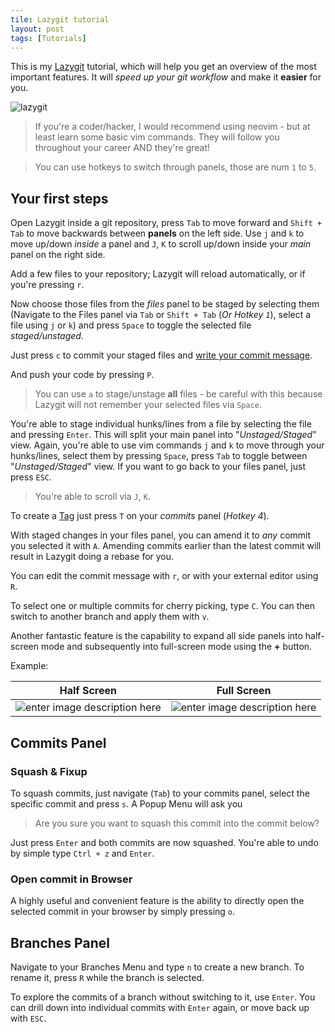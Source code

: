 ```yaml
---
tile: Lazygit tutorial
layout: post
tags: [Tutorials]
---
```


This is my [Lazygit](https://github.com/jesseduffield/lazygit) tutorial, which will help you get an overview of the most important features. It will *speed up your git workflow* and make it **easier** for you.

<!-- more -->

![lazygit](https://i.imgur.com/6dig3uj.png)

> If you're a coder/hacker, I would recommend using neovim - but at least learn some basic vim commands. They will follow you throughout your career AND they're great!

> You can  use hotkeys to switch through panels, those are num `1`  to `5`.

## Your first steps

Open Lazygit inside a git repository, press `Tab` to move forward and `Shift + Tab` to move backwards between **panels** on the left side.
Use `j` and `k` to move up/down *inside* a panel and `J`, `K` to scroll up/down inside your *main* panel on the right side.

Add a few files to your repository; Lazygit will reload automatically, or if you're pressing `r`.

Now choose those files from the *files* panel to be staged by selecting them (Navigate to the Files panel via `Tab` or `Shift + Tab` (*Or Hotkey `1`*), select a file using `j` or `k`) and press `Space` to toggle the selected file *staged/unstaged*.

Just press `c` to commit your staged files and [write your commit message](https://www.conventionalcommits.org/).

And push your code by pressing `P`.

> You can use `a` to stage/unstage **all** files - be careful with this because Lazygit will not remember your selected files via `Space`.

You're able to stage individual hunks/lines from a file by selecting the file and pressing `Enter`.
This will split your main panel into "*Unstaged/Staged*" view.
Again, you're able to use vim commands `j` and `k` to move through your hunks/lines, select them by pressing `Space`, press `Tab` to toggle between "*Unstaged/Staged*" view.
If you want to go back to your files panel, just press `ESC`.

> You're able to scroll via `J`, `K`.

To create a [Tag](https://git-scm.com/book/en/v2/Git-Basics-Tagging) just press `T` on your *commits* panel (*Hotkey 4*).

With staged changes in your files panel, you can amend it to *any* commit you selected it with `A`. Amending commits earlier than the latest commit will result in Lazygit doing a rebase for you.

You can edit the commit message with `r`, or with your external editor using `R`.

To select one or multiple commits for cherry picking, type `C`. You can then switch to another branch and apply them with `v`.

Another fantastic feature is the capability to expand all side panels into half-screen mode and subsequently into full-screen mode using the **+** button.

Example:

|Half Screen  |Full Screen  |
|--|--|
|![enter image description here](https://i.imgur.com/3ImZ5f3.png)  |![enter image description here](https://i.imgur.com/07XO8Pm.png)  |


## Commits Panel

### Squash & Fixup

To squash commits, just navigate (`Tab`) to your commits panel, select the specific commit and press `s`.
A Popup Menu will ask you

> Are you sure you want to squash this commit into the commit below?

Just press `Enter` and both commits are now squashed.
You're able to undo by simple type `Ctrl + z` and `Enter`.

### Open commit in Browser

A highly useful and convenient feature is the ability to directly open the selected commit in your browser by simply pressing `o`.


## Branches Panel

Navigate to your Branches Menu and type `n` to create a new branch. To rename it, press `R` while the branch is selected.

To explore the commits of a branch without switching to it, use `Enter`. You can drill down into individual commits with `Enter` again, or move back up with `ESC`.
